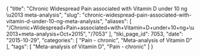 {
    "title": "Chronic Widespread Pain associated with Vitamin D under 10 ng \u2013 meta-analysis",
    "slug": "chronic-widespread-pain-associated-with-vitamin-d-under-10-ng-meta-analysis",
    "aliases": [
        "/Chronic+Widespread+Pain+associated+with+Vitamin+D+under+10+ng+\u2013+meta-analysis+Oct+2015",
        "/7053"
    ],
    "tiki_page_id": 7053,
    "date": "2015-10-29",
    "categories": [
        "Pain - chronic",
        "Meta-analysis of Vitamin D"
    ],
    "tags": [
        "Meta-analysis of Vitamin D",
        "Pain - chronic"
    ]
}